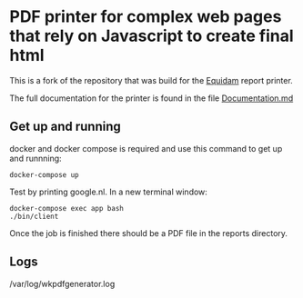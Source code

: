 # PDF printer for complex web pages that rely on Javascript to create final html

This is a fork of the repository that was build for the [Equidam](htts://www.equidam.com) report printer. 

The full documentation for the printer is found in the file [Documentation.md](Documentation.md)


## Get up and running
docker and docker compose is required and use this command to get up and runnning:

`docker-compose up`

Test by printing google.nl. In a new terminal window:
```
docker-compose exec app bash
./bin/client
```

Once the job is finished there should be a PDF file in the reports directory.

## Logs
/var/log/wkpdfgenerator.log
